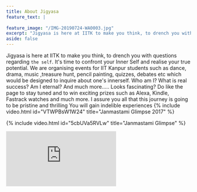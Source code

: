 ```yaml
---
title: About Jigyasa
feature_text: |
  
feature_image: "/IMG-20190724-WA0003.jpg"
excerpt: "Jigyasa is here at IITK to make you think, to drench you with questions regarding `the self`. It's time to confront your Inner Self and realise your true potential."
aside: false
---
```


Jigyasa is here at IITK to make you think, to drench you with questions regarding `the self`. It's time to confront your Inner Self and realise your true potential.
We are organising events for IIT Kanpur students such as dance, drama, music ,treasure hunt, pencil painting, quizzes, debates etc which would be designed to inquire about one's innerself.
Who am I?
What is real success? 
Am I eternal? And much more.....
Looks fascinating?
Do like the page to stay tuned and to win exciting prizes such as Alexa, Kindle, Fastrack watches and much more.
I assure you all that this journey is going to be pristine and thrilling
You will gain indelible experiences
{% include video.html id="VTWPBsW1W24" title="Janmastami Glimpse 2017" %}


{% include video.html id="5cbUVa5RVLw" title="Janmastami Glimpse" %}


<div class="video">
  <iframe src="https://www.youtube.com/embed/5cbUVa5RVLw" frameborder="0" allowfullscreen title="Janmastami Glimpse | default: "Video" }}"></iframe>
</div>

``` html
```
